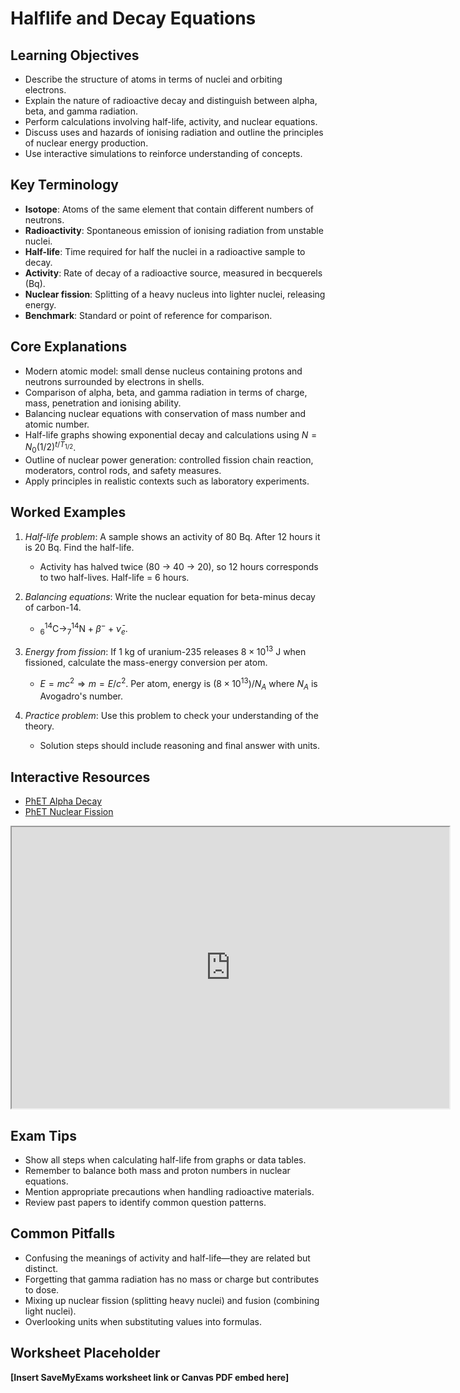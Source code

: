 # Halflife and Decay Equations

## Learning Objectives
- Describe the structure of atoms in terms of nuclei and orbiting electrons.
- Explain the nature of radioactive decay and distinguish between alpha, beta, and gamma radiation.
- Perform calculations involving half-life, activity, and nuclear equations.
- Discuss uses and hazards of ionising radiation and outline the principles of nuclear energy production.
- Use interactive simulations to reinforce understanding of concepts.

## Key Terminology
- **Isotope**: Atoms of the same element that contain different numbers of neutrons.
- **Radioactivity**: Spontaneous emission of ionising radiation from unstable nuclei.
- **Half-life**: Time required for half the nuclei in a radioactive sample to decay.
- **Activity**: Rate of decay of a radioactive source, measured in becquerels (Bq).
- **Nuclear fission**: Splitting of a heavy nucleus into lighter nuclei, releasing energy.
- **Benchmark**: Standard or point of reference for comparison.

## Core Explanations
- Modern atomic model: small dense nucleus containing protons and neutrons surrounded by electrons in shells.
- Comparison of alpha, beta, and gamma radiation in terms of charge, mass, penetration and ionising ability.
- Balancing nuclear equations with conservation of mass number and atomic number.
- Half-life graphs showing exponential decay and calculations using $N=N_0(1/2)^{t/T_{1/2}}$.
- Outline of nuclear power generation: controlled fission chain reaction, moderators, control rods, and safety measures.
- Apply principles in realistic contexts such as laboratory experiments.

## Worked Examples
1. *Half-life problem*: A sample shows an activity of 80 Bq. After 12 hours it is 20 Bq. Find the half-life.
   - Activity has halved twice (80 → 40 → 20), so 12 hours corresponds to two half-lives. Half-life = 6 hours.
2. *Balancing equations*: Write the nuclear equation for beta-minus decay of carbon-14.
   - $^{14}_{6}\text{C}\rightarrow^{14}_{7}\text{N}+\beta^-+\bar{\nu}_e$.
3. *Energy from fission*: If 1 kg of uranium-235 releases $8\times10^{13}$ J when fissioned, calculate the mass-energy conversion per atom.
   - $E=mc^2 \Rightarrow m=E/c^2$. Per atom, energy is $(8\times10^{13})/N_A$ where $N_A$ is Avogadro's number.

4. *Practice problem*: Use this problem to check your understanding of the theory.
   - Solution steps should include reasoning and final answer with units.
## Interactive Resources
- [PhET Alpha Decay](https://phet.colorado.edu/en/simulation/alpha-decay)
- [PhET Nuclear Fission](https://phet.colorado.edu/en/simulation/nuclear-fission)
<iframe src="https://phet.colorado.edu/sims/html/alpha-decay/latest/alpha-decay_en.html" width="700" height="450" title="Interactive simulation" loading="lazy"></iframe>

## Exam Tips
- Show all steps when calculating half-life from graphs or data tables.
- Remember to balance both mass and proton numbers in nuclear equations.
- Mention appropriate precautions when handling radioactive materials.
- Review past papers to identify common question patterns.

## Common Pitfalls
- Confusing the meanings of activity and half-life—they are related but distinct.
- Forgetting that gamma radiation has no mass or charge but contributes to dose.
- Mixing up nuclear fission (splitting heavy nuclei) and fusion (combining light nuclei).
- Overlooking units when substituting values into formulas.

## Worksheet Placeholder
**[Insert SaveMyExams worksheet link or Canvas PDF embed here]**
